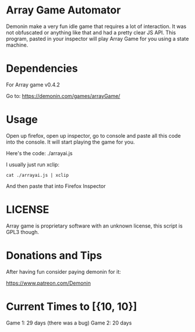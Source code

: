 # Array Game Automator

Demonin make a very fun idle game that requires a lot of interaction. 
It was not obfuscated or anything like that and had a pretty clear JS API.
This program, pasted in your inspector will play Array Game for you using a
state machine.

# Dependencies

For Array game v0.4.2

Go to: https://demonin.com/games/arrayGame/

# Usage

Open up firefox, open up inspector, go to console and paste
all this code into the console. It will start playing the game for you.

Here's the code: ./arrayai.js

I usually just run xclip:

```
cat ./arrayai.js | xclip
```

And then paste that into Firefox Inspector

# LICENSE

Array game is proprietary software with an unknown license, this script is GPL3 though.

# Donations and Tips

After having fun consider paying demonin for it:

https://www.patreon.com/Demonin

# Current Times to [{10, 10}]

Game 1: 29 days (there was a bug)
Game 2: 20 days
